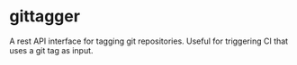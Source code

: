 # gittagger
A rest API interface for tagging git repositories. Useful for triggering CI that uses a git tag as input.
